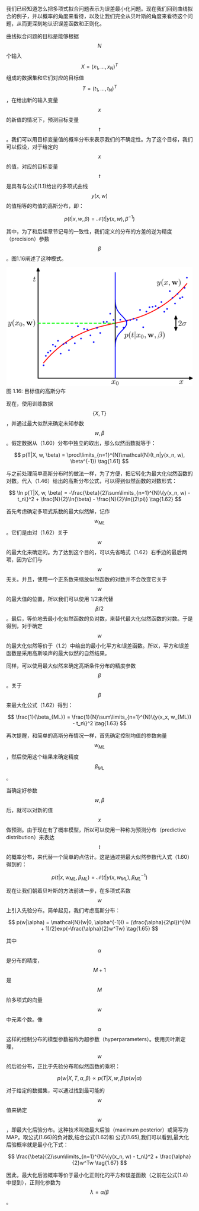 我们已经知道怎么把多项式拟合问题表示为误差最小化问题。现在我们回到曲线拟合的例子，并以概率的角度来看待，以及让我们完全从贝叶斯的角度来看待这个问题，从而更深刻地认识误差函数和正则化。    

曲线拟合问题的目标是能够根据$$ N $$个输入$$ X = (x_1,...,x_N)^T $$组成的数据集和它们对应的目标值$$ T = (t_1,...,t_N)^T $$，在给出新的输入变量$$ x $$的新值的情况下，预测目标变量$$ t $$。我们可以用目标变量值的概率分布来表示我们的不确定性。为了这个目标，我们可以假设，对于给定的$$ x $$的值，对应的目标变量$$ t $$是具有与公式(1.1)给出的多项式曲线$$ y(x, w) $$的值相等的均值的高斯分布，即：    

$$
p(t|x, w, \beta) = \mathcal{N}(t|y(x, w), \beta^{-1}) \tag{1.60}
$$

其中，为了和后续章节记号的一致性，我们定义的分布的方差的逆为精度（precision）参数$$ \beta $$。图1.16阐述了这种模式。

![图 1-16](images/curve_gaussian.png)      
图 1.16: 目标值的高斯分布    

现在，使用训练数据$$ \{X, T\} $$，并通过最大似然来确定未知参数$$ w, \beta $$。假定数据从（1.60）分布中独立的取出，那么似然函数就等于：    

$$
p(T|X, w, \beta) = \prod\limits_{n=1}^{N}\mathcal{N}(t_n|y(x_n, w), \beta^{-1}) \tag{1.61}
$$    

与之前处理简单高斯分布时的做法一样，为了方便，把它转化为最大化似然函数的对数。代入（1.46）给出的高斯分布公式，可以得到似然函数的对数形式：    

$$
\ln p(T|X, w, \beta) = -\frac{\beta}{2}\sum\limits_{n=1}^{N}\{y(x_n, w) - t_n\}^2 + \frac{N}{2}\ln{\beta} - \frac{N}{2}\ln{(2\pi)} \tag{1.62}
$$

首先考虑确定多项式系数的最大似然解，记作$$ w_{ML} $$。它们是由对（1.62）关于$$ w $$的最大化来确定的。为了达到这个目的，可以先省略式（1.62）右手边的最后两项，因为它们与$$ w $$无关。并且，使用一个正系数来缩放似然函数的对数并不会改变它关于$$ w $$的最大值的位置，所以我们可以使用 1/2来代替$$ \beta/2
$$。最后，等价地去最小化似然函数的负对数，来替代最大化似然函数的对数。于是得到，对于确定$$ w $$的最大化似然等价于（1.2）中给出的最小化平方和误差函数。所以，平方和误差函数是采用高斯噪声的最大似然的自然结果。    

同样，可以使用最大似然来确定高斯条件分布的精度参数$$ \beta $$。关于$$ \beta $$来最大化公式（1.62）得到：    

$$
\frac{1}{\beta_{ML}} = \frac{1}{N}\sum\limits_{n=1}^{N}\{y(x_x, w_{ML}) - t_n\}^2 \tag{1.63}
$$    

再次提醒，和简单的高斯分布情况一样，首先确定控制均值的参数向量$$ w_{ML} $$，然后使用这个结果来确定精度$$ \beta_{ML} $$。    

当确定好参数$$ w, \beta $$后，就可以对新的值$$ x $$做预测。由于现在有了概率模型，所以可以使用一种称为预测分布（predictive distribution）来表达$$ t $$的概率分布，来代替一个简单的点估计。这是通过把最大似然参数代入式（1.60）得到的：    

$$
p(t|x, w_{ML}, \beta_{ML}) = \mathcal{N}(t|y(x, w_{ML}), \beta_{ML}^{-1}) \tag{1.64}
$$

现在让我们朝着贝叶斯的方法前进一步，在多项式系数$$ w $$上引入先验分布。简单起见，我们考虑高斯分布：    

$$
p(w|\alpha) = \mathcal{N}(w|0, \alpha^{-1}I) = (\frac{\alpha}{2\pi})^{(M + 1)/2}exp{-\frac{\alpha}{2}w^Tw} \tag{1.65}
$$    

其中$$ \alpha $$是分布的精度，$$ M + 1 $$是$$ M $$阶多项式的向量$$ w $$中元素个数。像$$ \alpha $$这样的控制分布的模型参数被称为超参数（hyperparameters）。使用贝叶斯定理，$$ w $$的后验分布，正比于先验分布和似然函数的乘积：

$$
p(w|X, T, \alpha, \beta) \propto  p(T|X, w, \beta)p(w|\alpha) \tag{1.66}
$$    

对于给定的数据集，可以通过找到最可能的$$ w $$值来确定$$ w $$，即最大化后验分布。这种技术叫做最大后验（maximum posterior）或简写为MAP。取公式(1.66)的负对数,结合公式(1.62)和 公式(1.65),我们可以看到,最大化后验概率就是最小化下式：

$$
\frac{\beta}{2}\sum\limits_{n=1}^{N}\{y(x_n, w) - t_n\}^2 + \frac{\alpha}{2}w^Tw \tag{1.67}
$$

因此，最大化后验概率等价于最小化正则化的平方和误差函数（之前在公式(1.4)中提到），正则化参数为$$ \lambda = \alpha / \beta $$。
